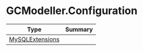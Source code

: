 ﻿
# GCModeller.Configuration

|Type|Summary|
|----|-------|
|[MySQLExtensions](./MySQLExtensions.md)||

